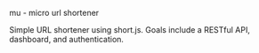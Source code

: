 mu - micro url shortener

Simple URL shortener using short.js. Goals include a RESTful API, dashboard, and authentication.

